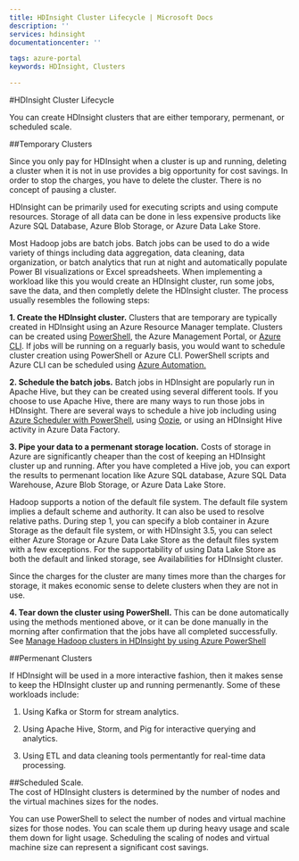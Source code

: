 ```yaml
---
title: HDInsight Cluster Lifecycle | Microsoft Docs
description: ''
services: hdinsight
documentationcenter: ''

tags: azure-portal
keywords: HDInsight, Clusters

---
```

#HDInsight Cluster Lifecycle

You can create HDInsight clusters that are either temporary, permenant, or scheduled scale.  

##Temporary Clusters

Since you only pay for HDInsight when a cluster is up and running, deleting a cluster when it is not in use provides a big opportunity for cost savings.  In order to stop the charges, you have to delete the cluster.  There is no concept of pausing a cluster.  

HDInsight can be primarily used for executing scripts and using compute resources.  Storage of all data can be done in less expensive products like Azure SQL Database, Azure Blob Storage, or Azure Data Lake Store.

Most Hadoop jobs are batch jobs.  Batch jobs can be used to do a wide variety of things including data aggregation, data cleaning, data organization, or batch analytics that run at night and automatically populate Power BI visualizations or Excel spreadsheets.   When implementing a workload like this you would create an HDInsight cluster, run some jobs, save the data, and then completly delete the HDInsight cluster. The process usually resembles the following steps:

**1.  Create the HDInsight cluster.**  Clusters that are temporary are typically created in HDInsight using an Azure Resource Manager template.   Clusters can be created using [PowerShell](https://docs.microsoft.com/en-us/powershell/module/azurerm.hdinsight/New-AzureRmHDInsightCluster?view=azurermps-4.0.0), the Azure Management Portal, or [Azure CLI](https://docs.microsoft.com/en-us/azure/hdinsight/hdinsight-hadoop-create-linux-clusters-azure-cli).  If jobs will be running on a reguarly basis, you would want to schedule cluster creation using PowerShell or Azure CLI.  PowerShell scripts and Azure CLI can be scheduled using [Azure Automation.](https://azure.microsoft.com/en-us/services/automation/) 

**2.  Schedule the batch jobs.** Batch jobs in HDInsight are popularly run in Apache Hive, but they can be created using several different tools. If you choose to use Apache Hive, there are many ways to run those jobs in HDInsight.  There are several ways to schedule a hive job including using [Azure Scheduler with PowerShell](https://docs.microsoft.com/en-us/azure/hdinsight/hdinsight-hadoop-use-hive-powershell), using [Oozie](https://docs.microsoft.com/en-us/azure/hdinsight/hdinsight-use-oozie-coordinator-time), or using an HDInsight Hive activity in Azure Data Factory. 

**3.  Pipe your data to a permenant storage location.**  Costs of storage in Azure are significantly cheaper than the cost of keeping an HDInsight cluster up and running.  After you have completed a Hive job, you can export the results to permenant location like Azure SQL database, Azure SQL Data Warehouse,  Azure Blob Storage, or Azure Data Lake Store.  

Hadoop supports a notion of the default file system. The default file system implies a default scheme and authority. It can also be used to resolve relative paths. During step 1, you can specify a blob container in Azure Storage as the default file system, or with HDInsight 3.5, you can select either Azure Storage or Azure Data Lake Store as the default files system with a few exceptions.   For the supportability of using Data Lake Store as both the default and linked storage, see Availabilities for HDInsight cluster.

Since the charges for the cluster are many times more than the charges for storage, it makes economic sense to delete clusters when they are not in use.

**4.  Tear down the cluster using PowerShell.**  This can be done automatically using the methods mentioned above, or it can be done manually in the morning after confirmation that the jobs have all completed successfully.  See [Manage Hadoop clusters in HDInsight by using Azure PowerShell](https://docs.microsoft.com/en-us/azure/hdinsight/hdinsight-administer-use-powershell)

##Permenant Clusters

If HDInsight will be used in a more interactive fashion, then it makes sense to keep the HDInsight cluster up and running permenantly.  Some of these workloads include:

1) Using Kafka or Storm for stream analytics.

2) Using Apache Hive, Storm, and Pig for interactive querying and analytics.

3) Using ETL and data cleaning tools permentantly for real-time data processing.


##Scheduled Scale.  
The cost of HDInsight clusters is determined by the number of nodes and the virtual machines sizes for the nodes.

You can use PowerShell to select the number of nodes and virtual machine sizes for those nodes.  You can scale them up during heavy usage and scale them down for light usage.  Scheduling the scaling of nodes and virtual machine size can represent a significant cost savings.